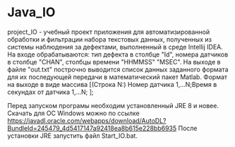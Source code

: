 # Java_IO
 
project_IO - учебный проект приложения для автоматизированной обработки и фильтрации набора текстовых данных, полученных из системы наблюдения за дефектами, выполненный в среде Intellij IDEA.
На входе обрабатываются: тип дефекта в столбце "Id", номера датчиков в столбце "CHAN", столбцы времени "HHMMSS" "MSEC".
 На выходе в файле "out.txt" построчно выводится список данных заданного формата для их последующей передачи в математический пакет Matlab. Формат на выходе в виде массива [(Строка N:) Номер датчика 1,...N;Время в секундах от датчика 1,...N;
];

Перед запуском програмы необходим установленный JRE 8 и новее. Скачать для ОС Windows можно по ссылке https://javadl.oracle.com/webapps/download/AutoDL?BundleId=245479_4d5417147a92418ea8b615e228bb6935
После установки JRE запустить файл Start_IO.bat.